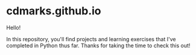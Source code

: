 # cdmarks.github.io
Hello!

In this repository, you'll find projects and learning exercises that I've completed in Python thus far. Thanks for taking the time to check this out!
